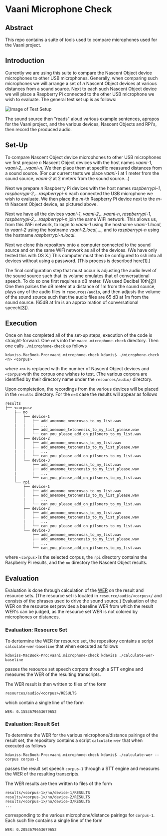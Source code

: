 # Vaani Microphone Check

## Abstract 

This repo contains a suite of tools used to compare microphones used for the Vaani project.

## Introduction

Currently we are using this suite to compare the Nascent Object device microphones to other USB microphones. Generally, when comparing such microphones we will arrange a set of *n* Nascent Object devices at various distances from a sound source. Next to each such Nascent Object device we will place a Raspberry Pi connected to the other USB microphone we wish to evaluate. The general test set up is as follows:

![Image of Test Setup](https://raw.githubusercontent.com/mozilla/vaani.microphone-check/master/resources/images/TestSetUp.png)

The sound source then "reads" aloud various example sentences, apropos for the Vaani project, and the various devices, Nascent Objects and RPi's, then record the produced audio.

## Set-Up

To compare Nascent Object device microphones to other USB microphones we first prepare *n* Nascent Object devices with the host names *vaani-1*, *vaani-2*,...*vaani-n*. We then place them at specific measured distances from a sound source. (For our current tests we place *vaani-1* at 1 meter from the sound source, *vaani-2* at 2 meters from the sound source...)

Next we prepare *n* Raspberry Pi devices with the host names *raspberrypi-1*, *raspberrypi-2*,...*raspberrypi-n* each connected the USB microphone we wish to evaluate. We then place the *m*-th Raspberry Pi device next to the *m*-th Nascent Object device, as pictured above.

Next we have all the devices *vaani-1*, *vaani-2*,...*vaani-n*, *raspberrypi-1*, *raspberrypi-2*,...*raspberrypi-n* join the same WiFi network. This allows us, from this WiFi network, to login to *vaani-1* using the hostname *vaani-1.local*, to *vaani-2* using the hostname *vaani-2.local*,..., and to *raspberrypi-n* using the hostname *raspberrypi-n.local*.

Next we clone this repository onto a computer connected to the sound source and on the same WiFi network as all of the devices. (We have only tested this with OS X.) This computer must then be configured to ssh into all devices without using a password. (This process is described here[[1]](http://www.linuxproblem.org/art_9.html).)

The final configuration step that must occur is adjusting the audio level of the sound source such that its volume emulates that of conversational speech. To do so one first requires a dB meter. (We used Decibel 10th[[2]](https://itunes.apple.com/us/app/decibel-10th-professional/id448155923?mt=8)) One then palces the dB meter at a distance of 1m from the sound source, plays any of the audio files in `resources/audio`, and then adjusts the volume of the sound source such that the audio files are 65 dB at 1m from the sound source. (65dB at 1m is an approximation of conversational speech[[3]](http://www.hearnet.com/at_risk/risk_trivia.shtml)).

## Execution

Once on has completed all of the set-up steps, execution of the code is straight-forward. One `cd`'s into the `vaani.microphone-check` directory. Then one calls `./microphone-check` as follows
```
kdaviss-MacBook-Pro:vaani.microphone-check kdavis$ ./microphone-check <n> <corpus>
```
where `<n>` is replaced with the number of Nascent Object devices and `<corpus>`with the corpus one wishes to test. (The various corpora are identified by their directory name under the `resources/audio/` directory.

Upon completetion, the recordings from the various devices will be placed in the `results` directory. For the `n=3` case the results will appear as follows
```
results
├── <corpus>
    ├── no
    │   ├── device-1
    │   │   ├── add_anemone_nemorosas_to_my_list.wav
    |   |   |   ...
    │   │   ├── add_anemone_tetonensis_to_my_list_please.wav
    │   │   └── can_you_please_add_on_pilsners_to_my_list.wav
    │   ├── device-2
    │   │   ├── add_anemone_nemorosas_to_my_list.wav
    │   │   ├── add_anemone_tetonensis_to_my_list_please.wav
    |   |   |   ...
    │   │   └── can_you_please_add_on_pilsners_to_my_list.wav
    │   └── device-3
    │       ├── add_anemone_nemorosas_to_my_list.wav
    │       ├── add_anemone_tetonensis_to_my_list_please.wav
    |       |   ...
    │       └── can_you_please_add_on_pilsners_to_my_list.wav
    └── rpi
        ├── device-1
        │   ├── add_anemone_nemorosas_to_my_list.wav
        │   ├── add_anemone_tetonensis_to_my_list_please.wav
        |   |   ...
        │   └── can_you_please_add_on_pilsners_to_my_list.wav
        ├── device-2
        │   ├── add_anemone_nemorosas_to_my_list.wav
        │   ├── add_anemone_tetonensis_to_my_list_please.wav
        |   |   ...
        │   └── can_you_please_add_on_pilsners_to_my_list.wav
        └── device-3
            ├── add_anemone_nemorosas_to_my_list.wav
            ├── add_anemone_tetonensis_to_my_list_please.wav
            |   ...
            └── can_you_please_add_on_pilsners_to_my_list.wav
```
where `<corpus>` is the selected corpus, the `rpi` directory contains the Raspberry Pi results, and the `no` directory the Nascent Object results.

## Evaluation

Evaluation is done through calculation of the [WER](https://en.wikipedia.org/wiki/Word_error_rate) on the result and resource sets. (The resource set is located in `resource/audio/<corpus>/` and consists of the phrases used to drive the sound source.) Evaluation of the WER on the resource set provides a baseline WER from which the result WER's can be judged, as the resource set WER is not colored by microphones or distances.

### Evaluation: Resource Set

To dertermine the WER for resource set, the repository contains a script `calculate-wer-baseline` that when executed as follows
```
kdaviss-MacBook-Pro:vaani.microphone-check kdavis$ ./calculate-wer-baseline
```
passes the resource set speech corpora through a STT engine and measures the WER of the resulting transcripts.

The WER result is then written to files of the form
```
resources/audio/<corpus>/RESULTS
```
which contain a single line of the form
```
WER: 0.1553679653679652
```

### Evaluation: Result Set

To determine the WER for the various microphone/distance pairings of the result set, the repository contains a script `calculate-wer` that when executed as follows
```
kdaviss-MacBook-Pro:vaani.microphone-check kdavis$ ./calculate-wer --corpus corpus-1
```
passes the result set speech `corpus-1` through a STT engine and measures the WER of the resulting transcripts.

The WER results are then written to files of the form
```
results/<corpus-1>/no/device-1/RESULTS
results/<corpus-1>/no/device-2/RESULTS
results/<corpus-1>/no/device-3/RESULTS
...
```
corresponding to the various microphone/distance pairings for `corpus-1`. Each such file contains a single line of the form
```
WER: 0.2053679653679652
```

